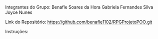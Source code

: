Integrantes do Grupo:
Benafle Soares da Hora
Gabriela Fernandes Silva
Joyce Nunes

Link do Repositório: https://github.com/benafle1102/RPGProjetoPOO.git

Instruções:
